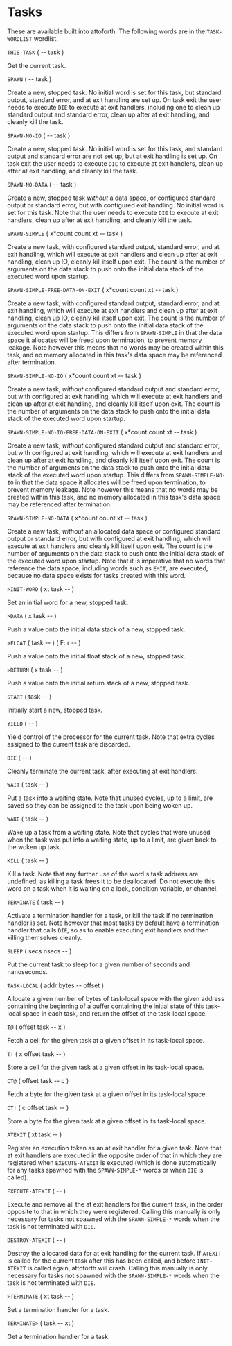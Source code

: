 # Tasks

These are available built into attoforth. The following words are in the `TASK-WORDLIST` wordlist.

`THIS-TASK` ( -- task )

Get the current task.

`SPAWN` ( -- task )

Create a new, stopped task. No initial word is set for this task, but standard output, standard error, and at exit handling are set up. On task exit the user needs to execute `DIE` to execute at exit handlers, including one to clean up standard output and standard error, clean up after at exit handling, and cleanly kill the task.

`SPAWN-NO-IO` ( -- task )

Create a new, stopped task. No initial word is set for this task, and standard output and standard error are not set up, but at exit handling is set up. On task exit the user needs to execute `DIE` to execute at exit handlers, clean up after at exit handling, and cleanly kill the task.

`SPAWN-NO-DATA` ( -- task )

Create a new, stopped task *without* a data space, or configured standard output or standard error, but with configured exit handling. No initial word is set for this task. Note that the user needs to execute `DIE` to execute at exit handlers, clean up after at exit handling, and cleanly kill the task.

`SPAWN-SIMPLE` ( x\*count count xt -- task )

Create a new task, with configured standard output, standard error, and at exit handling, which will execute at exit handlers and clean up after at exit handling, clean up IO, cleanly kill itself upon exit. The count is the number of arguments on the data stack to push onto the initial data stack of the executed word upon startup.

`SPAWN-SIMPLE-FREE-DATA-ON-EXIT` ( x\*count count xt -- task )

Create a new task, with configured standard output, standard error, and at exit handling, which will execute at exit handlers and clean up after at exit handling, clean up IO, cleanly kill itself upon exit. The count is the number of arguments on the data stack to push onto the initial data stack of the executed word upon startup. This differs from `SPAWN-SIMPLE` in that the data space it allocates will be freed upon termination, to prevent memory leakage. Note however this means that no words may be created within this task, and no memory allocated in this task's data space may be referenced after termination.

`SPAWN-SIMPLE-NO-IO` ( x\*count count xt -- task )

Create a new task, *without* configured standard output and standard error, but with configured at exit handling, which will execute at exit handlers and clean up after at exit handling, and cleanly kill itself upon exit. The count is the number of arguments on the data stack to push onto the initial data stack of the executed word upon startup.

`SPAWN-SIMPLE-NO-IO-FREE-DATA-ON-EXIT` ( x\*count count xt -- task )

Create a new task, *without* configured standard output and standard error, but with configured at exit handling, which will execute at exit handlers and clean up after at exit handling, and cleanly kill itself upon exit. The count is the number of arguments on the data stack to push onto the initial data stack of the executed word upon startup. This differs from `SPAWN-SIMPLE-NO-IO` in that the data space it allocates will be freed upon termination, to prevent memory leakage. Note however this means that no words may be created within this task, and no memory allocated in this task's data space may be referenced after termination.

`SPAWN-SIMPLE-NO-DATA` ( x\*count count xt -- task )

Create a new task, *without* an allocated data space or configured standard output or standard error, but with configured at exit handling, which will execute at exit handlers and cleanly kill itself upon exit. The count is the number of arguments on the data stack to push onto the initial data stack of the executed word upon startup. Note that it is imperative that no words that reference the data space, including words such as `EMIT`, are executed, because no data space exists for tasks created with this word.

`>INIT-WORD` ( xt task -- )

Set an initial word for a new, stopped task.

`>DATA` ( x task -- )

Push a value onto the initial data stack of a new, stopped task.

`>FLOAT` ( task -- ) ( F: r -- )

Push a value onto the initial float stack of a new, stopped task.

`>RETURN` ( x task -- )

Push a value onto the initial return stack of a new, stopped task.

`START` ( task -- )

Initially start a new, stopped task.

`YIELD` ( -- )

Yield control of the processor for the current task. Note that extra cycles assigned to the current task are discarded.

`DIE` ( -- )

Cleanly terminate the current task, after executing at exit handlers.

`WAIT` ( task -- )

Put a task into a waiting state. Note that unused cycles, up to a limit, are saved so they can be assigned to the task upon being woken up.

`WAKE` ( task -- )

Wake up a task from a waiting state. Note that cycles that were unused when the task was put into a waiting state, up to a limit, are given back to the woken up task.

`KILL` ( task -- )

Kill a task. Note that any further use of the word's task address are undefined, as killing a task frees it to be deallocated. Do not execute this word on a task when it is waiting on a lock, condition variable, or channel.

`TERMINATE` ( task -- )

Activate a termination handler for a task, or kill the task if no termination handler is set. Note however that most tasks by default have a termination handler that calls `DIE`, so as to enable executing exit handlers and then killing themselves cleanly.

`SLEEP` ( secs nsecs -- )

Put the current task to sleep for a given number of seconds and nanoseconds.

`TASK-LOCAL` ( addr bytes -- offset )

Allocate a given number of bytes of task-local space with the given address containing the beginning of a buffer containing the initial state of this task-local space in each task, and return the offset of the task-local space.

`T@` ( offset task -- x )

Fetch a cell for the given task at a given offset in its task-local space.

`T!` ( x offset task -- )

Store a cell for the given task at a given offset in its task-local space.

`CT@` ( offset task -- c )

Fetch a byte for the given task at a given offset in its task-local space.

`CT!` ( c offset task -- )

Store a byte for the given task at a given offset in its task-local space.

`ATEXIT` ( xt task -- )

Register an execution token as an at exit handler for a given task. Note that at exit handlers are executed in the opposite order of that in which they are registered when `EXECUTE-ATEXIT` is executed (which is done automatically for any tasks spawned with the `SPAWN-SIMPLE-*` words or when `DIE` is called).

`EXECUTE-ATEXIT` ( -- )

Execute and remove all the at exit handlers for the current task, in the order opposite to that in which they were registered. Calling this manually is only necessary for tasks not spawned with the `SPAWN-SIMPLE-*` words when the task is not terminated with `DIE`.

`DESTROY-ATEXIT` ( -- )

Destroy the allocated data for at exit handling for the current task. If `ATEXIT` is called for the current task after this has been called, and before `INIT-ATEXIT` is called again, attoforth will crash. Calling this manually is only necessary for tasks not spawned with the `SPAWN-SIMPLE-*` words when the task is not terminated with `DIE`.

`>TERMINATE` ( xt task -- )

Set a termination handler for a task.

`TERMINATE>` ( task -- xt )

Get a termination handler for a task.
